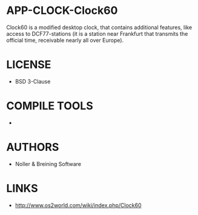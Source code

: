 # APP-CLOCK-Clock60
Clock60 is a modified desktop clock, that contains additional features, like access to DCF77-stations (it is a station near Frankfurt that transmits the official time, receivable nearly all over Europe).

LICENSE
===============
* BSD 3-Clause

COMPILE TOOLS
===============
* 
 
AUTHORS
===============
* Noller & Breining Software

LINKS
===============
* http://www.os2world.com/wiki/index.php/Clock60
